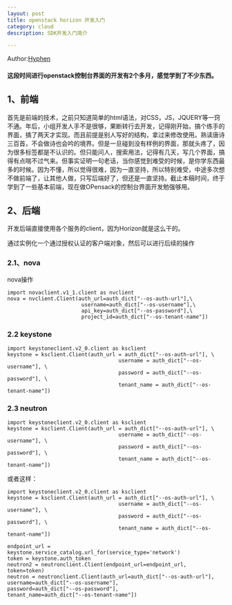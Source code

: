 ```yaml
---
layout: post
title: openstack horizon 开发入门
category: cloud
description: SDK开发入门简介

---
```


Author:[Hyphen](http://weibo.com/344736086)


#### 这段时间进行openstack控制台界面的开发有2个多月，感觉学到了不少东西。

## 1、前端

首先是前端的技术，之前只知道简单的html语法，对CSS，JS，JQUERY等一窍不通。年后，小组开发人手不是很够，果断转行去开发，记得刚开始，搞个练手的界面，搞了两天才实现。而且前提是别人写好的结构，拿过来修改使用。熟读唐诗三百首，不会做诗也会吟的境界。但是一旦碰到没有样例的界面，那就头疼了，因为很多标签都是不认识的。但只能问人，搜索用法，记得有几天，写几个界面，搞得有点喘不过气来。但事实证明一句老话，当你感觉到难受的时候，是你学东西最多的时候。因为不懂，所以觉得很难，因为一直坚持，所以特别难受，中途多次想不做前端了，让其他人做，只写后端好了，但还是一直坚持。截止本稿时间，终于学到了一些基本前端，现在做OPensack的控制台界面开发勉强够用。

##  2、后端

开发后端直接使用各个服务的client，因为Horizon就是这么干的。

通过实例化一个通过授权认证的客户端对象，然后可以进行后续的操作

### 2.1、nova

nova操作

	import novaclient.v1_1.client as nvclient
	nova = nvclient.Client(auth_url=auth_dict["--os-auth-url"],\
							username=auth_dict["--os-username"],\
							api_key=auth_dict["--os-password"],\
							project_id=auth_dict["--os-tenant-name"])


### 2.2 keystone

	import keystoneclient.v2_0.client as ksclient                     
	keystone = ksclient.Client(auth_url = auth_dict["--os-auth-url"], \
                                        username = auth_dict["--os-username"], \
                                        password = auth_dict["--os-password"], \
                                        tenant_name = auth_dict["--os-tenant-name"])


### 2.3 neutron
	import keystoneclient.v2_0.client as ksclient
	keystone = ksclient.Client(auth_url = auth_dict["--os-auth-url"], \
                                        username = auth_dict["--os-username"], \
                                        password = auth_dict["--os-password"], \
                                        tenant_name = auth_dict["--os-tenant-name"])
                                        
   
或者这样：
   
	import keystoneclient.v2_0.client as ksclient  
	keystone = ksclient.Client(auth_url = auth_dict["--os-auth-url"], \  
                                        username = auth_dict["--os-username"], \  
                                        password = auth_dict["--os-password"], \  
                                        tenant_name = auth_dict["--os-tenant-name"])  
  
	endpoint_url = keystone.service_catalog.url_for(service_type='network')  
	token = keystone.auth_token  
	neutron2 = neutronclient.Client(endpoint_url=endpoint_url, token=token) 
	neutron = neutronclient.Client(auth_url=auth_dict["--os-auth-url"],
	username=auth_dict["--os-username"],
	password=auth_dict["--os-password"],
	tenant_name=auth_dict["--os-tenant-name"])                                   


	
 